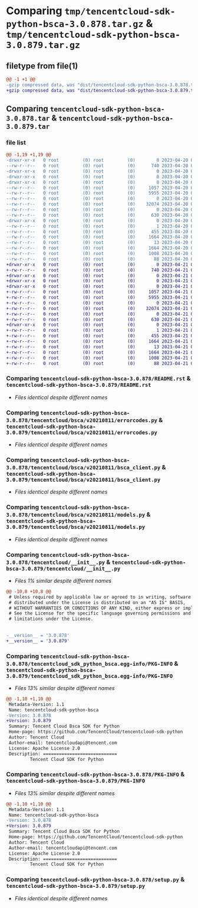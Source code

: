 # Comparing `tmp/tencentcloud-sdk-python-bsca-3.0.878.tar.gz` & `tmp/tencentcloud-sdk-python-bsca-3.0.879.tar.gz`

## filetype from file(1)

```diff
@@ -1 +1 @@
-gzip compressed data, was "dist/tencentcloud-sdk-python-bsca-3.0.878.tar", last modified: Thu Apr 20 00:21:12 2023, max compression
+gzip compressed data, was "dist/tencentcloud-sdk-python-bsca-3.0.879.tar", last modified: Fri Apr 21 00:34:28 2023, max compression
```

## Comparing `tencentcloud-sdk-python-bsca-3.0.878.tar` & `tencentcloud-sdk-python-bsca-3.0.879.tar`

### file list

```diff
@@ -1,19 +1,19 @@
-drwxr-xr-x   0 root         (0) root         (0)        0 2023-04-20 00:21:12.000000 tencentcloud-sdk-python-bsca-3.0.878/
--rw-r--r--   0 root         (0) root         (0)      740 2023-04-20 00:21:11.000000 tencentcloud-sdk-python-bsca-3.0.878/README.rst
-drwxr-xr-x   0 root         (0) root         (0)        0 2023-04-20 00:21:12.000000 tencentcloud-sdk-python-bsca-3.0.878/tencentcloud/
-drwxr-xr-x   0 root         (0) root         (0)        0 2023-04-20 00:21:12.000000 tencentcloud-sdk-python-bsca-3.0.878/tencentcloud/bsca/
-drwxr-xr-x   0 root         (0) root         (0)        0 2023-04-20 00:21:12.000000 tencentcloud-sdk-python-bsca-3.0.878/tencentcloud/bsca/v20210811/
--rw-r--r--   0 root         (0) root         (0)     1057 2023-04-20 00:21:11.000000 tencentcloud-sdk-python-bsca-3.0.878/tencentcloud/bsca/v20210811/errorcodes.py
--rw-r--r--   0 root         (0) root         (0)     5955 2023-04-20 00:21:11.000000 tencentcloud-sdk-python-bsca-3.0.878/tencentcloud/bsca/v20210811/bsca_client.py
--rw-r--r--   0 root         (0) root         (0)        0 2023-04-20 00:21:11.000000 tencentcloud-sdk-python-bsca-3.0.878/tencentcloud/bsca/v20210811/__init__.py
--rw-r--r--   0 root         (0) root         (0)    32074 2023-04-20 00:21:11.000000 tencentcloud-sdk-python-bsca-3.0.878/tencentcloud/bsca/v20210811/models.py
--rw-r--r--   0 root         (0) root         (0)        0 2023-04-20 00:21:11.000000 tencentcloud-sdk-python-bsca-3.0.878/tencentcloud/bsca/__init__.py
--rw-r--r--   0 root         (0) root         (0)      630 2023-04-20 00:21:11.000000 tencentcloud-sdk-python-bsca-3.0.878/tencentcloud/__init__.py
-drwxr-xr-x   0 root         (0) root         (0)        0 2023-04-20 00:21:12.000000 tencentcloud-sdk-python-bsca-3.0.878/tencentcloud_sdk_python_bsca.egg-info/
--rw-r--r--   0 root         (0) root         (0)        1 2023-04-20 00:21:12.000000 tencentcloud-sdk-python-bsca-3.0.878/tencentcloud_sdk_python_bsca.egg-info/dependency_links.txt
--rw-r--r--   0 root         (0) root         (0)      455 2023-04-20 00:21:12.000000 tencentcloud-sdk-python-bsca-3.0.878/tencentcloud_sdk_python_bsca.egg-info/SOURCES.txt
--rw-r--r--   0 root         (0) root         (0)     1664 2023-04-20 00:21:12.000000 tencentcloud-sdk-python-bsca-3.0.878/tencentcloud_sdk_python_bsca.egg-info/PKG-INFO
--rw-r--r--   0 root         (0) root         (0)       13 2023-04-20 00:21:12.000000 tencentcloud-sdk-python-bsca-3.0.878/tencentcloud_sdk_python_bsca.egg-info/top_level.txt
--rw-r--r--   0 root         (0) root         (0)     1664 2023-04-20 00:21:12.000000 tencentcloud-sdk-python-bsca-3.0.878/PKG-INFO
--rw-r--r--   0 root         (0) root         (0)     1008 2023-04-20 00:21:11.000000 tencentcloud-sdk-python-bsca-3.0.878/setup.py
--rw-r--r--   0 root         (0) root         (0)       88 2023-04-20 00:21:12.000000 tencentcloud-sdk-python-bsca-3.0.878/setup.cfg
+drwxr-xr-x   0 root         (0) root         (0)        0 2023-04-21 00:34:28.000000 tencentcloud-sdk-python-bsca-3.0.879/
+-rw-r--r--   0 root         (0) root         (0)      740 2023-04-21 00:34:28.000000 tencentcloud-sdk-python-bsca-3.0.879/README.rst
+drwxr-xr-x   0 root         (0) root         (0)        0 2023-04-21 00:34:28.000000 tencentcloud-sdk-python-bsca-3.0.879/tencentcloud/
+drwxr-xr-x   0 root         (0) root         (0)        0 2023-04-21 00:34:28.000000 tencentcloud-sdk-python-bsca-3.0.879/tencentcloud/bsca/
+drwxr-xr-x   0 root         (0) root         (0)        0 2023-04-21 00:34:28.000000 tencentcloud-sdk-python-bsca-3.0.879/tencentcloud/bsca/v20210811/
+-rw-r--r--   0 root         (0) root         (0)     1057 2023-04-21 00:34:28.000000 tencentcloud-sdk-python-bsca-3.0.879/tencentcloud/bsca/v20210811/errorcodes.py
+-rw-r--r--   0 root         (0) root         (0)     5955 2023-04-21 00:34:28.000000 tencentcloud-sdk-python-bsca-3.0.879/tencentcloud/bsca/v20210811/bsca_client.py
+-rw-r--r--   0 root         (0) root         (0)        0 2023-04-21 00:34:28.000000 tencentcloud-sdk-python-bsca-3.0.879/tencentcloud/bsca/v20210811/__init__.py
+-rw-r--r--   0 root         (0) root         (0)    32074 2023-04-21 00:34:28.000000 tencentcloud-sdk-python-bsca-3.0.879/tencentcloud/bsca/v20210811/models.py
+-rw-r--r--   0 root         (0) root         (0)        0 2023-04-21 00:34:28.000000 tencentcloud-sdk-python-bsca-3.0.879/tencentcloud/bsca/__init__.py
+-rw-r--r--   0 root         (0) root         (0)      630 2023-04-21 00:34:28.000000 tencentcloud-sdk-python-bsca-3.0.879/tencentcloud/__init__.py
+drwxr-xr-x   0 root         (0) root         (0)        0 2023-04-21 00:34:28.000000 tencentcloud-sdk-python-bsca-3.0.879/tencentcloud_sdk_python_bsca.egg-info/
+-rw-r--r--   0 root         (0) root         (0)        1 2023-04-21 00:34:28.000000 tencentcloud-sdk-python-bsca-3.0.879/tencentcloud_sdk_python_bsca.egg-info/dependency_links.txt
+-rw-r--r--   0 root         (0) root         (0)      455 2023-04-21 00:34:28.000000 tencentcloud-sdk-python-bsca-3.0.879/tencentcloud_sdk_python_bsca.egg-info/SOURCES.txt
+-rw-r--r--   0 root         (0) root         (0)     1664 2023-04-21 00:34:28.000000 tencentcloud-sdk-python-bsca-3.0.879/tencentcloud_sdk_python_bsca.egg-info/PKG-INFO
+-rw-r--r--   0 root         (0) root         (0)       13 2023-04-21 00:34:28.000000 tencentcloud-sdk-python-bsca-3.0.879/tencentcloud_sdk_python_bsca.egg-info/top_level.txt
+-rw-r--r--   0 root         (0) root         (0)     1664 2023-04-21 00:34:28.000000 tencentcloud-sdk-python-bsca-3.0.879/PKG-INFO
+-rw-r--r--   0 root         (0) root         (0)     1008 2023-04-21 00:34:28.000000 tencentcloud-sdk-python-bsca-3.0.879/setup.py
+-rw-r--r--   0 root         (0) root         (0)       88 2023-04-21 00:34:28.000000 tencentcloud-sdk-python-bsca-3.0.879/setup.cfg
```

### Comparing `tencentcloud-sdk-python-bsca-3.0.878/README.rst` & `tencentcloud-sdk-python-bsca-3.0.879/README.rst`

 * *Files identical despite different names*

### Comparing `tencentcloud-sdk-python-bsca-3.0.878/tencentcloud/bsca/v20210811/errorcodes.py` & `tencentcloud-sdk-python-bsca-3.0.879/tencentcloud/bsca/v20210811/errorcodes.py`

 * *Files identical despite different names*

### Comparing `tencentcloud-sdk-python-bsca-3.0.878/tencentcloud/bsca/v20210811/bsca_client.py` & `tencentcloud-sdk-python-bsca-3.0.879/tencentcloud/bsca/v20210811/bsca_client.py`

 * *Files identical despite different names*

### Comparing `tencentcloud-sdk-python-bsca-3.0.878/tencentcloud/bsca/v20210811/models.py` & `tencentcloud-sdk-python-bsca-3.0.879/tencentcloud/bsca/v20210811/models.py`

 * *Files identical despite different names*

### Comparing `tencentcloud-sdk-python-bsca-3.0.878/tencentcloud/__init__.py` & `tencentcloud-sdk-python-bsca-3.0.879/tencentcloud/__init__.py`

 * *Files 1% similar despite different names*

```diff
@@ -10,8 +10,8 @@
 # Unless required by applicable law or agreed to in writing, software
 # distributed under the License is distributed on an "AS IS" BASIS,
 # WITHOUT WARRANTIES OR CONDITIONS OF ANY KIND, either express or implied.
 # See the License for the specific language governing permissions and
 # limitations under the License.
 
 
-__version__ = '3.0.878'
+__version__ = '3.0.879'
```

### Comparing `tencentcloud-sdk-python-bsca-3.0.878/tencentcloud_sdk_python_bsca.egg-info/PKG-INFO` & `tencentcloud-sdk-python-bsca-3.0.879/tencentcloud_sdk_python_bsca.egg-info/PKG-INFO`

 * *Files 13% similar despite different names*

```diff
@@ -1,10 +1,10 @@
 Metadata-Version: 1.1
 Name: tencentcloud-sdk-python-bsca
-Version: 3.0.878
+Version: 3.0.879
 Summary: Tencent Cloud Bsca SDK for Python
 Home-page: https://github.com/TencentCloud/tencentcloud-sdk-python
 Author: Tencent Cloud
 Author-email: tencentcloudapi@tencent.com
 License: Apache License 2.0
 Description: ============================
         Tencent Cloud SDK for Python
```

### Comparing `tencentcloud-sdk-python-bsca-3.0.878/PKG-INFO` & `tencentcloud-sdk-python-bsca-3.0.879/PKG-INFO`

 * *Files 13% similar despite different names*

```diff
@@ -1,10 +1,10 @@
 Metadata-Version: 1.1
 Name: tencentcloud-sdk-python-bsca
-Version: 3.0.878
+Version: 3.0.879
 Summary: Tencent Cloud Bsca SDK for Python
 Home-page: https://github.com/TencentCloud/tencentcloud-sdk-python
 Author: Tencent Cloud
 Author-email: tencentcloudapi@tencent.com
 License: Apache License 2.0
 Description: ============================
         Tencent Cloud SDK for Python
```

### Comparing `tencentcloud-sdk-python-bsca-3.0.878/setup.py` & `tencentcloud-sdk-python-bsca-3.0.879/setup.py`

 * *Files identical despite different names*

